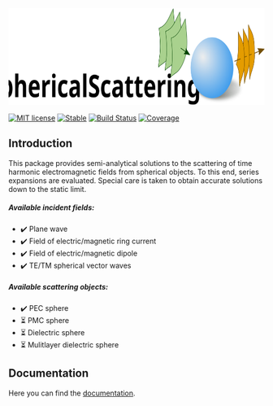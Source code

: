 
<img src="docs/src/assets/logo_Scat_README.svg" height="190"/>


[![MIT license](https://img.shields.io/badge/License-GPL3-blue.svg)](https://HoBeZwe.github.io/SphericalScattering.jl)
[![Stable](https://img.shields.io/badge/docs-stable-blue.svg)](https://HoBeZwe.github.io/SphericalScattering.jl/stable)
[![Build Status](https://travis-ci.com/HoBeZwe/SphericalScattering.jl.svg?branch=master)](https://travis-ci.com/HoBeZwe/SphericalScattering.jl)
[![Coverage](https://codecov.io/gh/HoBeZwe/SphericalScattering.jl/branch/master/graph/badge.svg)](https://codecov.io/gh/HoBeZwe/SphericalScattering.jl)

## Introduction

This package provides semi-analytical solutions to the scattering of time harmonic electromagnetic fields from spherical objects. 
To this end, series expansions are evaluated. Special care is taken to obtain accurate solutions down to the static limit.



##### Available incident fields:
- :heavy_check_mark: Plane wave
- :heavy_check_mark: Field of electric/magnetic ring current
- :heavy_check_mark: Field of electric/magnetic dipole
- :heavy_check_mark: TE/TM spherical vector waves

##### Available scattering objects:
- :heavy_check_mark: PEC sphere
- :hourglass_flowing_sand: PMC sphere
- :hourglass_flowing_sand: Dielectric sphere
- :hourglass_flowing_sand: Mulitlayer dielectric sphere



## Documentation

Here you can find the [documentation](https://HoBeZwe.github.io/SphericalScattering.jl/stable).
